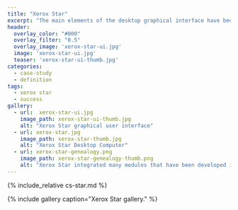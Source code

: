 ```yaml
---
title: "Xerox Star"
excerpt: "The main elements of the desktop graphical interface have been around for many years, but it was Xerox Star the first integrated effort that created a comprehensive and useful desktop computer."
header:
  overlay_color: "#000"
  overlay_filter: "0.5"
  overlay_image: 'xerox-star-ui.jpg'
  image: 'xerox-star-ui.jpg'
  teaser: 'xerox-star-ui-thumb.jpg'
categories:
  - case-study
  - definition
tags:
  - xerox star
  - success
gallery:
  - url:  xerox-star-ui.jpg
    image_path: xerox-star-ui-thumb.jpg
    alt: "Xerox Star graphical user interface"
  - url: xerox-star.jpg
    image_path: xerox-star-thumb.jpg
    alt: "Xerox Star Desktop Computer"
  - url: xerox-star-genealogy.png
    image_path: xerox-star-genealogy-thumb.png
    alt: "Xerox Star integrated many modules that have been developed in previous works."
---
```


{% include_relative cs-star.md %}

{% include gallery caption="Xerox Star gallery." %}
